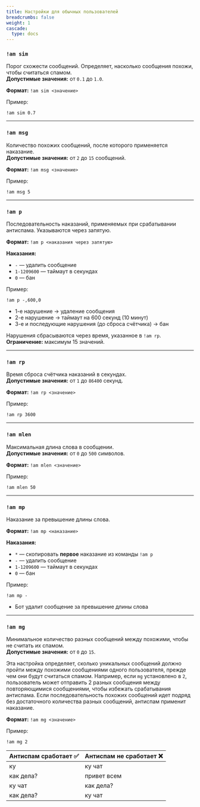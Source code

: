 ```yaml
---
title: Настройки для обычных пользователей
breadcrumbs: false
weight: 1
cascade:
  type: docs
---
```


### `!am sim`
Порог схожести сообщений. Определяет, насколько сообщения похожи, чтобы считаться спамом.  
**Допустимые значения:** от `0.1` до `1.0`.

**Формат:**
`!am sim <значение>`

Пример:
```text
!am sim 0.7
```

---

### `!am msg`
Количество похожих сообщений, после которого применяется наказание.  
**Допустимые значения:** от `2` до `15` сообщений.

**Формат:**
`!am msg <значение>`

Пример:
```text
!am msg 5
```

---

### `!am p`
Последовательность наказаний, применяемых при срабатывании антиспама. Указываются через запятую.

**Формат:**
`!am p <наказания через запятую>`

**Наказания:**
- `-` — удалить сообщение
- `1-1209600` — таймаут в секундах
- `0` — бан

Пример:
```text
!am p -,600,0
```
- 1-е нарушение → удаление сообщения
- 2-е нарушение → таймаут на 600 секунд (10 минут)
- 3-е и последующие нарушения (до сброса счётчика) → бан

Нарушения сбрасываются через время, указанное в `!am rp`.  
**Ограничение:** максимум 15 значений.

---

### `!am rp`
Время сброса счётчика наказаний в секундах.  
**Допустимые значения:** от `1` до `86400` секунд.

**Формат:**
`!am rp <значение>`

Пример:
```text
!am rp 3600
```

---

### `!am mlen`
Максимальная длина слова в сообщении.  
**Допустимые значения:** от `0` до `500` символов.

**Формат:**
`!am mlen <значение>`

Пример:
```text
!am mlen 50
```

---

### `!am mp`
Наказание за превышение длины слова.

**Формат:**
`!am mp <наказание>`

**Наказания:**
- `*` — скопировать **первое** наказание из команды `!am p`
- `-` — удалить сообщение
- `1-1209600` — таймаут в секундах
- `0` — бан

Пример:
```text
!am mp -
```
- Бот удалит сообщение за превышение длины слова

---

### `!am mg`
Минимальное количество разных сообщений между похожими, чтобы не считать их спамом.  
**Допустимые значения:** от `0` до `15`.

Эта настройка определяет, сколько уникальных сообщений должно пройти между похожими сообщениями одного пользователя,
прежде чем они будут считаться спамом. Например, если `mg` установлено в `2`, пользователь может отправить 2 разных
сообщения между повторяющимися сообщениями, чтобы избежать срабатывания антиспама. Если последовательность похожих
сообщений идет подряд без достаточного количества разных сообщений, антиспам применит наказание.

**Формат:**
`!am mg <значение>`

Пример:
```text
!am mg 2
```

| Антиспам сработает ✅ | Антиспам не сработает ❌ |
|----------------------|-------------------------|
| ку                   | ку чат                  |
| как дела?            | привет всем             |
| ку чат               | как дела?               |
| как дела?            | ку чат                  |

